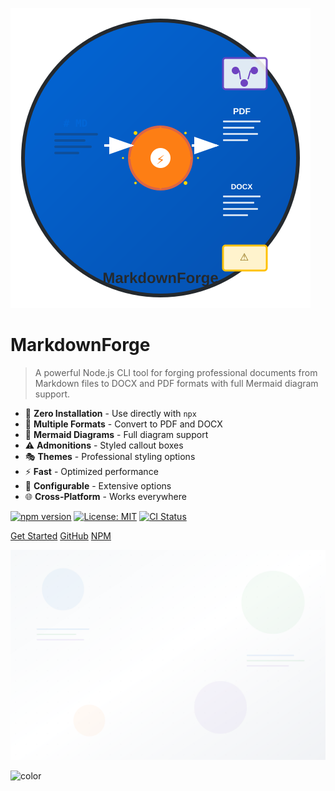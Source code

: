 <!-- docs/_coverpage.md -->

![logo](https://raw.githubusercontent.com/rauofthameem/markdownforge/main/static/logo.svg)

# MarkdownForge

> A powerful Node.js CLI tool for forging professional documents from Markdown files to DOCX and PDF formats with full Mermaid diagram support.

- 🚀 **Zero Installation** - Use directly with `npx`
- 📄 **Multiple Formats** - Convert to PDF and DOCX
- 🎨 **Mermaid Diagrams** - Full diagram support
- ⚠️ **Admonitions** - Styled callout boxes
- 🎭 **Themes** - Professional styling options
- ⚡ **Fast** - Optimized performance
- 🔧 **Configurable** - Extensive options
- 🌐 **Cross-Platform** - Works everywhere

[![npm version](https://badge.fury.io/js/markdownforge.svg)](https://badge.fury.io/js/markdownforge)
[![License: MIT](https://img.shields.io/badge/License-MIT-yellow.svg)](https://opensource.org/licenses/MIT)
[![CI Status](https://github.com/rauofthameem/markdownforge/workflows/CI/badge.svg)](https://github.com/rauofthameem/markdownforge/actions)

[Get Started](installation.md)
[GitHub](https://github.com/rauofthameem/markdownforge)
[NPM](https://www.npmjs.com/package/markdownforge)

<!-- background image -->
![](https://raw.githubusercontent.com/rauofthameem/markdownforge/main/static/bg.svg)

<!-- background color -->
![color](#f6f8fa)